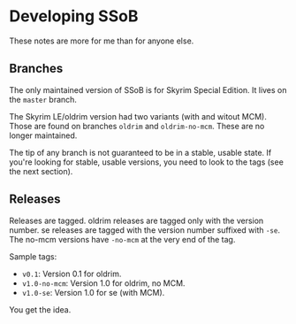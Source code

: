 # Developing SSoB

These notes are more for me than for anyone else.

## Branches

The only maintained version of SSoB is for Skyrim Special Edition. It lives on
the `master` branch.

The Skyrim LE/oldrim version had two variants (with and witout MCM). Those are
found on branches `oldrim` and `oldrim-no-mcm`. These are no longer maintained.

The tip of any branch is not guaranteed to be in a stable, usable state. If
you're looking for stable, usable versions, you need to look to the tags (see
the next section).

## Releases

Releases are tagged. oldrim releases are tagged only with the version number.
se releases are tagged with the version number suffixed with `-se`. The no-mcm
versions have `-no-mcm` at the very end of the tag.

Sample tags:

* `v0.1`: Version 0.1 for oldrim.
* `v1.0-no-mcm`: Version 1.0 for oldrim, no MCM.
* `v1.0-se`: Version 1.0 for se (with MCM).

You get the idea.
